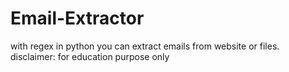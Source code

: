 # Email-Extractor
with regex in python you can extract emails from website or files. disclaimer: for education purpose only 
